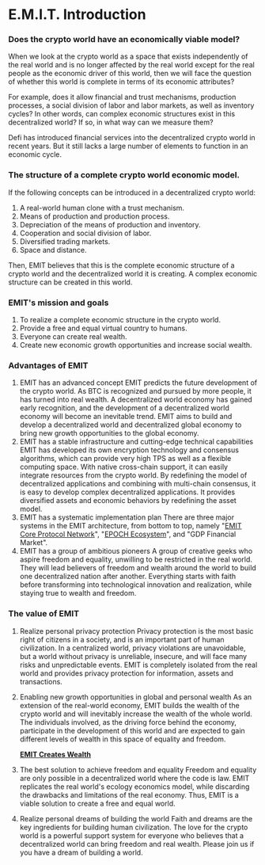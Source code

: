 # E.M.I.T. Introduction

### Does the crypto world have an economically viable model?

When we look at the crypto world as a space that exists independently of the real world and is no longer affected by the real world except for the real people as the economic driver of this world, then we will face the question of whether this world is complete in terms of its economic attributes?

For example, does it allow financial and trust mechanisms, production processes, a social division of labor and labor markets, as well as inventory cycles? In other words, can complex economic structures exist in this decentralized world? If so, in what way can we measure them?

Defi has introduced financial services into the decentralized crypto world in recent years. But it still lacks a large number of elements to function in an economic cycle.

### The structure of a complete crypto world economic model.

If the following concepts can be introduced in a decentralized crypto world:

1. A real-world human clone with a trust mechanism.
2. Means of production and production process.
3. Depreciation of the means of production and inventory.
4. Cooperation and social division of labor.
5. Diversified trading markets.
6. Space and distance.

Then, EMIT believes that this is the complete economic structure of a crypto world and the decentralized world it is creating. A complex economic structure can be created in this world.

### EMIT's mission and goals

1. To realize a complete economic structure in the crypto world.
2. Provide a free and equal virtual country to humans.
3. Everyone can create real wealth.
4. Create new economic growth opportunities and increase social wealth.

### Advantages of EMIT

1. EMIT has an advanced concept
   EMIT predicts the future development of the crypto world. As BTC is recognized and pursued by more people, it has turned into real wealth. A decentralized world economy has gained early recognition, and the development of a decentralized world economy will become an inevitable trend. EMIT aims to build and develop a decentralized world and decentralized global economy to bring new growth opportunities to the global economy.
2. EMIT has a stable infrastructure and cutting-edge technical capabilities
   EMIT has developed its own encryption technology and consensus algorithms, which can provide very high TPS as well as a flexible computing space. With native cross-chain support, it can easily integrate resources from the crypto world. By redefining the model of decentralized applications and combining with multi-chain consensus, it is easy to develop complex decentralized applications. It provides diversified assets and economic behaviors by redefining the asset model.
3. EMIT has a systematic implementation plan
   There are three major systems in the EMIT architecture, from bottom to top, namely "[EMIT Core Protocol Network](https://blog.emit.technology/emitcore/)", "[EPOCH Ecosystem](https://blog.emit.technology/epoch/)", and "GDP Financial Market".
4. EMIT has a group of ambitious pioneers
   A group of creative geeks who aspire freedom and equality, unwilling to be restricted in the real world. They will lead believers of freedom and wealth around the world to build one decentralized nation after another. Everything starts with faith before transforming into technological innovation and realization, while staying true to wealth and freedom.

### The value of EMIT

1. Realize personal privacy protection
   Privacy protection is the most basic right of citizens in a society, and is an important part of human civilization. In a centralized world, privacy violations are unavoidable, but a world without privacy is unreliable, insecure, and will face many risks and unpredictable events. EMIT is completely isolated from the real world and provides privacy protection for information, assets and transactions.

2. Enabling new growth opportunities in global and personal wealth
   As an extension of the real-world economy, EMIT builds the wealth of the crypto world and will inevitably increase the wealth of the whole world. The individuals involved, as the driving force behind the economy, participate in the development of this world and are expected to gain different levels of wealth in this space of equality and freedom.

   **[EMIT Creates Wealth](https://blog.emit.technology/emit-creates-wealth/)**

1. The best solution to achieve freedom and equality
   Freedom and equality are only possible in a decentralized world where the code is law. EMIT replicates the real world's ecology economics model, while discarding the drawbacks and limitations of the real economy. Thus, EMIT is a viable solution to create a free and equal world.
2. Realize personal dreams of building the world
   Faith and dreams are the key ingredients for building human civilization. The love for the crypto world is a powerful support system for everyone who believes that a decentralized world can bring freedom and real wealth. Please join us if you have a dream of building a world.